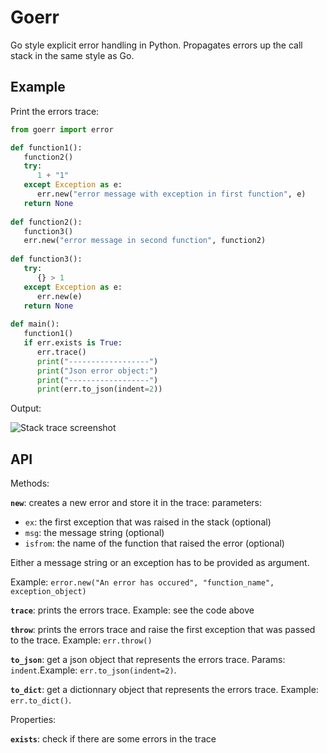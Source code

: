 # Goerr

Go style explicit error handling in Python. Propagates errors up the call stack in the same style as Go.

## Example

Print the errors trace:

   ```python
   from goerr import error
   
   def function1():
      function2()
      try:
         1 + "1"
      except Exception as e:
         err.new("error message with exception in first function", e)
      return None
    
   def function2():
      function3()
      err.new("error message in second function", function2)
      
   def function3():
      try:
         {} > 1
      except Exception as e:
         err.new(e)
      return None
      
   def main():
      function1()
      if err.exists is True:
         err.trace()
         print("------------------")
         print("Json error object:")
         print("------------------")
         print(err.to_json(indent=2))
   ```

Output:

![Stack trace screenshot](https://raw.github.com/synw/goerr/master/docs/img/output.png)

## API

Methods:

**`new`**: creates a new error and store it in the trace: parameters: 

- `ex`: the first exception that was raised in the stack (optional)
- `msg`: the message string (optional)
- `isfrom`: the name of the function that raised the error (optional) 

Either a message string or an exception has to be provided as argument.

Example: `error.new("An error has occured", "function_name", exception_object)`

**`trace`**: prints the errors trace. Example: see the code above

**`throw`**: prints the errors trace and raise the first exception that was passed to the trace. Example: `err.throw()`

**`to_json`**: get a json object that represents the errors trace. Params: `indent`.Example: `err.to_json(indent=2)`.

**`to_dict`**: get a dictionnary object that represents the errors trace. Example: `err.to_dict()`.

Properties:

**`exists`**: check if there are some errors in the trace
